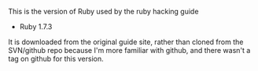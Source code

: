 This is the version of Ruby used by the ruby hacking guide

* Ruby 1.7.3

It is downloaded from the original guide site, rather than
cloned from the SVN/github repo because I'm more familiar with github, and
there wasn't a tag on github for this version.
